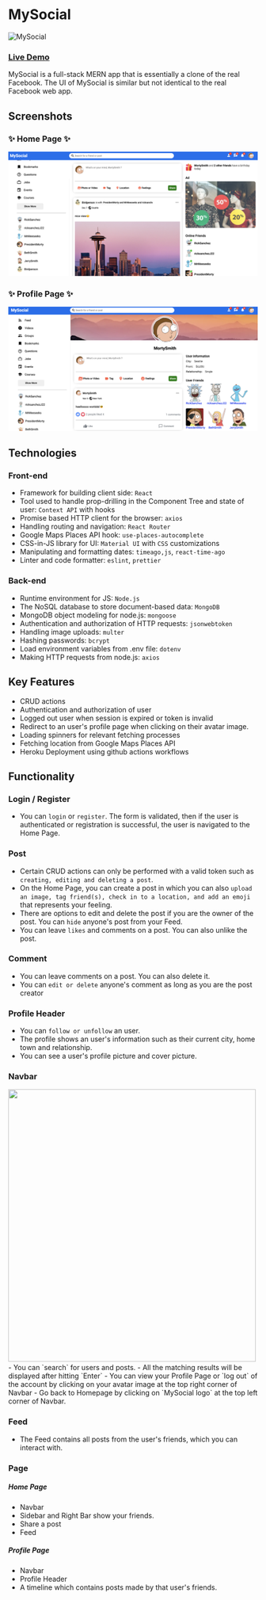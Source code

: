 # MySocial
![MySocial](https://github.com/tttn13/social-app/actions/workflows/heroku-staging.yml/badge.svg?branch=develop)

### [Live Demo](https://mysocialappmsa.herokuapp.com/)

MySocial is a full-stack MERN app that is essentially a clone of the real Facebook. The UI of MySocial is similar but not identical to the real Facebook web app.  
## Screenshots
### ✨ Home Page ✨
![homepage](https://github.com/tttn13/social-app/blob/main/api/client/public/assets/screenshots/homepage.png)

### ✨ Profile Page ✨
![profilepage](https://github.com/tttn13/social-app/blob/main/api/client/public/assets/screenshots/profilepage.png)


## Technologies

### Front-end

- Framework for building client side: `React`
- Tool used to handle prop-drilling in the Component Tree and state of user: `Context API` with hooks
- Promise based HTTP client for the browser: `axios`
- Handling routing and navigation: `React Router`
- Google Maps Places API hook: `use-places-autocomplete`
- CSS-in-JS library for UI: `Material UI` with `CSS` customizations
- Manipulating and formatting dates: `timeago,js`, `react-time-ago`
- Linter and code formatter: `eslint`, `prettier`

### Back-end
- Runtime environment for JS: `Node.js `
- The NoSQL database to store document-based data: `MongoDB`
- MongoDB object modeling for node.js: `mongoose`
- Authentication and authorization of HTTP requests: `jsonwebtoken`
- Handling image uploads: `multer`
- Hashing passwords: `bcrypt`
- Load environment variables from .env file: `dotenv`
- Making HTTP requests from node.js: `axios`

## Key Features
- CRUD actions 
- Authentication and authorization of user
- Logged out user when session is expired or token is invalid
- Redirect to an user's profile page when clicking on their avatar image.
- Loading spinners for relevant fetching processes
- Fetching location from Google Maps Places API 
- Heroku Deployment using github actions workflows

## Functionality
### Login / Register
- You can `login` or `register`. The form is validated, then if the user is authenticated or registration is successful, the user is navigated to the Home Page.

### Post
- Certain CRUD actions can only be performed with a valid token such as `creating, editing and deleting a post`. 
- On the Home Page, you can create a post in which you can also `upload an image, tag friend(s), check in to a location, and add an emoji` that represents your feeling.
- There are options to edit and delete the post if you are the owner of the post. You can `hide` anyone's post from your Feed.
- You can leave `likes` and comments on a post. You can also unlike the post. 

### Comment
- You can leave comments on a post. You can also delete it. 
- You can `edit or delete` anyone's comment as long as you are the post creator

### Profile Header
- You can `follow or unfollow` an user. 
- The profile shows an user's information such as their current city, home town and relationship. 
- You can see a user's profile picture and cover picture. 


### Navbar

<img src='https://github.com/tttn13/social-app/blob/main/api/client/public/assets/screenshots/search-demo.gif' width = "500" height= '550'>
- You can `search` for users and posts.
- All the matching results will be displayed after hitting `Enter`
- You can view your Profile Page or `log out` of the account by clicking on your avatar image at the top right corner of Navbar
- Go back to Homepage by clicking on `MySocial logo` at the top left corner of Navbar. 

### Feed
- The Feed contains all posts from the user's friends, which you can interact with.

### Page
##### Home Page
- Navbar
- Sidebar and Right Bar show your friends. 
- Share a post 
- Feed

##### Profile Page
- Navbar
- Profile Header
- A timeline which contains posts made by that user's friends. 
